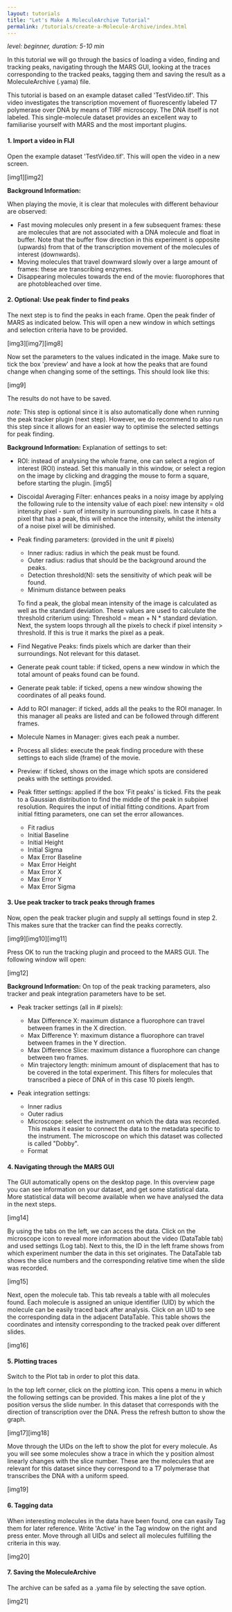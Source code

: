 ```yaml
---
layout: tutorials
title: "Let's Make A MoleculeArchive Tutorial"
permalink: /tutorials/create-a-Molecule-Archive/index.html
---
```


_level: beginner, duration: 5-10 min_

In this tutorial we will go through the basics of loading a video, finding
and tracking peaks, navigating through the MARS GUI, looking at the traces
corresponding to the tracked peaks, tagging them and saving the result as a
MoleculeArchive (.yama) file.

This tutorial is based on an example dataset called 'TestVideo.tif'. This video
investigates the transcription movement of fluorescently labeled T7 polymerase
over DNA by means of TIRF microscopy. The DNA itself is not labeled. This
single-molecule dataset provides an excellent way to familiarise yourself with
MARS and the most important plugins.

#### 1. Import a video in FIJI
Open the example dataset 'TestVideo.tif'. This will open the video in a new
screen.

[img1][img2]

__Background Information:__

When playing the movie, it is clear that molecules with different behaviour
are observed:
- Fast moving molecules only present in a few subsequent frames: these are
molecules that are not associated with a DNA molecule and float in buffer.
Note that the buffer flow direction in this experiment is opposite (upwards)
from that of the transcription movement of the molecules of interest (downwards).
- Moving molecules that travel downward slowly over a large amount of frames:
these are transcribing enzymes.
- Disappearing molecules towards the end of the movie: fluorophores that are
photobleached over time.

#### 2. Optional: Use peak finder to find peaks
The next step is to find the peaks in each frame. Open the peak finder of MARS
as indicated below. This will open a new window in which settings and
selection criteria have to be provided.

[img3][img7][img8]

Now set the parameters to the values indicated in the image. Make sure to tick
the box 'preview' and have a look at how the peaks that are found change when
changing some of the settings. This should look like this:

[img9]

The results do not have to be saved.

_note:_ This step is optional since it is also automatically done when running
the peak tracker plugin (next step). However, we do recommend to also run this
step since it allows for an easier way to optimise the selected settings for
peak finding.

__Background Information:__
Explanation of settings to set:
- ROI: instead of analysing the whole frame, one can select a region of interest
(ROI) instead. Set this manually in this window, or select a region on the image
by clicking and dragging the mouse to form a square, before starting the plugin.
[img5]
- Discoidal Averaging Filter: enhances peaks in a noisy image by applying the
following rule to the intensity value of each pixel: new intensity = old
intensity pixel - sum of intensity in surrounding pixels.
In case it hits a pixel that has a peak, this will enhance the intensity, whilst
the intensity of a noise pixel will be diminished.
- Peak finding parameters: (provided in the unit # pixels)
  - Inner radius: radius in which the peak must be found.
  - Outer radius: radius that should be the background around the peaks.
  - Detection threshold(N): sets the sensitivity of which peak will be found.
  - Minimum distance between peaks

  To find a peak, the global mean intensity of the image is calculated as well
  as the standard deviation. These values are used to calculate the threshold
  criterium using: Threshold = mean + N * standard deviation.
  Next, the system loops through all the pixels to check if pixel intensity >
  threshold. If this is true it marks the pixel as a peak.

- Find Negative Peaks: finds pixels which are darker than their surroundings.
Not relevant for this dataset.
- Generate peak count table: if ticked, opens a new window in which the total
amount of peaks found can be found.
- Generate peak table: if ticked, opens a new window showing the coordinates
of all peaks found.
- Add to ROI manager: if ticked, adds all the peaks to the ROI manager.
In this manager all peaks are listed and can be followed through different frames.
- Molecule Names in Manager: gives each peak a number.
- Process all slides: execute the peak finding procedure with these settings
to each slide (frame) of the movie.
- Preview: if ticked, shows on the image which spots are considered peaks with
the settings provided.
- Peak fitter settings: applied if the box 'Fit peaks' is ticked.
Fits the peak to a Gaussian distribution to find the middle of the peak in
subpixel resolution. Requires the input of initial fitting conditions.
Apart from initial fitting parameters, one can set the error allowances.
  - Fit radius
  - Initial Baseline
  - Initial Height
  - Initial Sigma
  - Max Error Baseline
  - Max Error Height
  - Max Error X
  - Max Error Y
  - Max Error Sigma

#### 3. Use peak tracker to track peaks through frames
Now, open the peak tracker plugin and supply all settings found in step 2. This
makes sure that the tracker can find the peaks correctly.

[img9][img10][img11]

Press OK to run the tracking plugin and proceed to the MARS GUI.
The following window will open:

[img12]

__Background Information:__
On top of the peak tracking parameters, also tracker and peak integration
parameters have to be set.
- Peak tracker settings (all in # pixels):
  - Max Difference X: maximum distance a fluorophore can travel between frames
  in the X direction.
  - Max Difference Y: maximum distance a fluorophore can travel between frames
  in the Y direction.
  - Max Difference Slice: maximum distance a fluorophore can change between two
  frames.
  - Min trajectory length: minimum amount of displacement that has to be covered
  in the total experiment. This filters for molecules that transcribed a piece
  of DNA of in this case 10 pixels length.

- Peak integration settings:
  - Inner radius
  - Outer radius
  - Microscope: select the instrument on which the data was recorded. This
  makes it easier to connect the data to the metadata specific to the instrument.
  The microscope on which this dataset was collected is called "Dobby".
  - Format

#### 4. Navigating through the MARS GUI

The GUI automatically opens on the desktop page. In this overview page you can
see information on your dataset, and get some statistical data. More statistical
data will become available when we have analysed the data in the next steps.

[img14]

By using the tabs on the left, we can access the data.
Click on the microscope icon to reveal more information about the video
(DataTable tab) and used settings (Log tab). Next to this, the ID in the left
frame shows from which experiment number the data in this set originates.
The DataTable tab shows the slice numbers and the corresponding relative time
when the slide was recorded.

[img15]

Next, open the molecule tab. This tab reveals a table with all molecules found.
Each molecule is assigned an unique identifier (UID) by which the molecule can
be easily traced back after analysis. Click on an UID to see the corresponding
data in the adjacent DataTable. This table shows the coordinates and intensity
corresponding to the tracked peak over different slides.

[img16]

#### 5. Plotting traces
Switch to the Plot tab in order to plot this data.

In the top left corner, click on the plotting icon. This opens a menu in which
the following settings can be provided. This makes a line plot of the y position
versus the slide number. In this dataset that corresponds with the direction of
transcription over the DNA. Press the refresh button to show the graph.

[img17][img18]

Move through the UIDs on the left to show the plot for every molecule. As you
will see some molecules show a trace in which the y position almost
linearly changes with the slice number. These are the molecules that are
relevant for this dataset since they correspond to a T7 polymerase that
transcribes the DNA with a uniform speed.

[img19]

#### 6. Tagging data

When interesting molecules in the data have been found, one can easily Tag them
for later reference.
Write 'Active' in the Tag window on the right and press enter. Move through
all UIDs and select all molecules fulfilling the criteria in this way.

[img20]

#### 7. Saving the MoleculeArchive

The archive can be safed as a .yama file by selecting the save option.

[img21]
